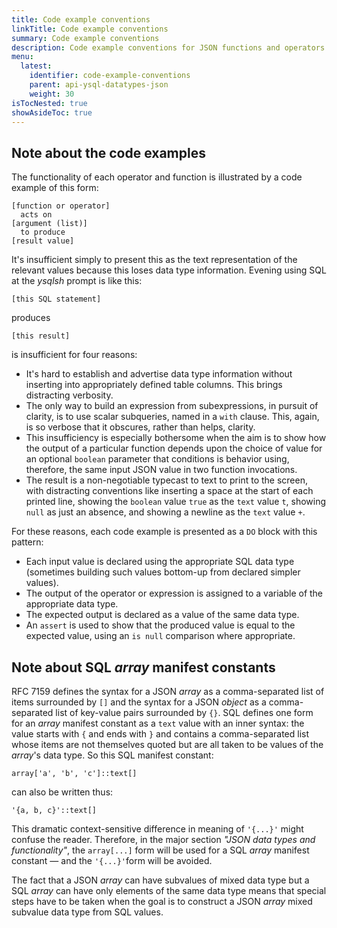 ```yaml
---
title: Code example conventions
linkTitle: Code example conventions
summary: Code example conventions
description: Code example conventions for JSON functions and operators.
menu:
  latest:
    identifier: code-example-conventions
    parent: api-ysql-datatypes-json
    weight: 30
isTocNested: true
showAsideToc: true
---
```


## Note about the code examples

The functionality of each operator and function is illustrated by a code example of this form:

```
[function or operator]
  acts on
[argument (list)]
  to produce
[result value]
```

It's insufficient simply to present this as the text representation of the relevant values because this loses data type information. Evening using SQL at the _ysqlsh_ prompt is like this:

```
[this SQL statement]
```

produces

```
[this result]
```

is insufficient for four reasons:

- It's hard to establish and advertise data type information without inserting into appropriately defined table columns. This brings distracting verbosity.
- The only way to build an expression from subexpressions, in pursuit of clarity, is to use scalar subqueries, named in a `with` clause. This, again, is so verbose that it obscures, rather than helps, clarity.
- This insufficiency is especially bothersome when the aim is to show how the output of a particular function depends upon the choice of value for an optional `boolean` parameter that conditions is behavior using, therefore, the same input JSON value in two function invocations.
- The result is a non-negotiable typecast to text to print to the screen, with distracting conventions like inserting a space at the start of each printed line, showing the `boolean` value `true` as the `text` value `t`, showing `null` as just an absence, and showing a newline as the `text` value `+`.

For these reasons, each code example is presented as a `DO` block with this pattern:

- Each input value is declared using the appropriate SQL data type (sometimes building such values bottom-up from declared simpler values).
- The output of the operator or expression is assigned to a variable of the appropriate data type.
- The expected output is declared as a value of the same data type.
- An `assert` is used to show that the produced value is equal to the expected value, using an `is null` comparison where appropriate.

## Note about SQL _array_ manifest constants

RFC 7159 defines the syntax for a JSON _array_ as a comma-separated list of items surrounded by `[]` and  the syntax for a JSON _object_ as a comma-separated list of key-value pairs surrounded by `{}`. SQL defines one form for an _array_ manifest constant as a `text` value with an inner syntax: the value starts with `{` and ends with `}` and contains a comma-separated list whose items are not themselves quoted but are all taken to be values of the _array_'s data type. So this SQL manifest constant:

```
array['a', 'b', 'c']::text[]
```

can also be written thus:

```
'{a, b, c}'::text[]
```

This dramatic context-sensitive difference in meaning of `'{...}'` might confuse the reader. Therefore, in the major section _"JSON data types and functionality"_,  the `array[...]` form will be used for a SQL _array_ manifest constant — and the `'{...}'`form will be avoided.

The fact that a JSON _array_ can have subvalues of mixed data type but a SQL _array_ can have only elements of the same data type means that special steps have to be taken when the goal is to construct a JSON _array_ mixed subvalue data type from SQL values.